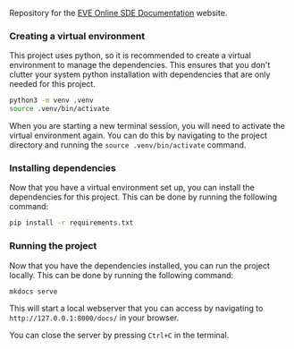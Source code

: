 Repository for the [EVE Online SDE Documentation](https://sde.riftforeve.online/) website.

### Creating a virtual environment

This project uses python, so it is recommended to create a virtual environment to manage the dependencies.
This ensures that you don't clutter your system python installation with dependencies that are only needed
for this project.

```bash
python3 -m venv .venv
source .venv/bin/activate
```

When you are starting a new terminal session, you will need to activate the virtual environment again.
You can do this by navigating to the project directory and running the `source .venv/bin/activate` command.

### Installing dependencies

Now that you have a virtual environment set up, you can install the dependencies for this project.
This can be done by running the following command:

```bash
pip install -r requirements.txt
```

### Running the project

Now that you have the dependencies installed, you can run the project locally.
This can be done by running the following command:

```bash
mkdocs serve
```

This will start a local webserver that you can access by navigating to `http://127.0.0.1:8000/docs/` in your browser.

You can close the server by pressing `Ctrl+C` in the terminal.
